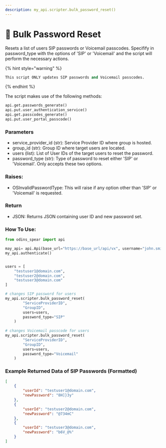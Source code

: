 ```yaml
---
description: my_api.scripter.bulk_password_reset()
---
```


# 🔑 Bulk Password Reset

Resets a list of users SIP passwords or Voicemail passcodes. Specifify in password\_type with the options of 'SIP' or 'Voicemail' and the script will perform the necessary actions.

{% hint style="warning" %}
```python
This script ONLY updates SIP passwords and Voicemail passcodes.
```
{% endhint %}

The script makes use of the following methods:

```python
api.get.passwords_generate()
api.put.user_authentication_service()
api.get.passcodes_generate()
api.put.user_portal_passcode()
```

### Parameters&#x20;

* service\_provider\_id (str): Service Provider ID where group is hosted.&#x20;
* group\_id (str): Group ID where target users are located.&#x20;
* users (list): List of User IDs of the target users to reset the password.&#x20;
* password\_type (str): Type of password to reset either 'SIP' or 'Voicemail'. Only accepts these two options.

### Raises:

* OSInvalidPasswordType: This will raise if any option other than 'SIP' or 'Voicemail' is requested.

### Return

* JSON: Returns JSON containing user ID and new password set.&#x20;

### How To Use:

```python
from odins_spear import api

may_api= api.Api(base_url="https://base_url/api/vx", username="john.smith", password="ODIN_INSTANCE_1")
my_api.authenticate()


users = [
    "testuser1@domain.com",
    "testuser2@domain.com",
    "testuser3@domain.com"
]

# changes SIP password for users
my_api.scripter.bulk_password_reset(
        "ServiceProviderID",
        "GroupID",
        users=users,
        password_type="SIP"   
    )
    
# changes Voicemail passcode for users
my_api.scripter.bulk_password_reset(
        "ServiceProviderID",
        "GroupID",
        users=users,
        password_type="Voicemail"   
    )
```

### Example Returned Data of SIP Passwords (Formatted)

```json
[
    {
        "userId": "testuser1@domain.com",
        "newPassword": "8H]}3y"
    },
    {
        "userId": "testuser2@domain.com",
        "newPassword": "@734mC"
    },
    {
        "userId": "testuser3@domain.com",
        "newPassword": "b6V_@%"
    }
]
```
